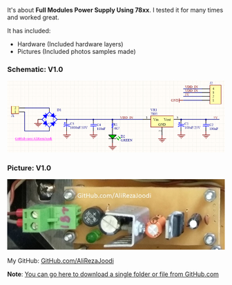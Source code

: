 It's about **Full Modules Power Supply Using 78xx**.
I tested it for many times and worked great.

It has included:
- Hardware (Included hardware layers)
- Pictures (Included photos samples made)

### Schematic: V1.0
![](Hardware/V1.0.png)

### Picture: V1.0
![](Pictures/V1.0.jpg)

My GitHub: [GitHub.com/AliRezaJoodi](https://github.com/AliRezaJoodi)

**Note**: [You can go here to download a single folder or file from GitHub.com](https://minhaskamal.github.io/DownGit/#/home)